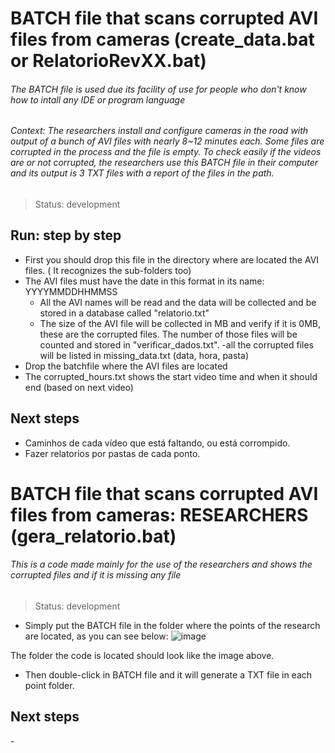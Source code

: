 <h1> BATCH file that scans corrupted AVI files from cameras (create_data.bat or RelatorioRevXX.bat) </h1>

<h6>The BATCH file is used due its facility of use for people who don't know how to intall any IDE or program language </h6>
<h6> Context: The researchers install and configure cameras in the road with output of a bunch of AVI files with nearly 8~12 minutes each. Some files are corrupted in the process and the file is empty. To check easily if the videos are or not corrupted, the researchers use this BATCH file in their computer and its output is 3 TXT files with a report of the files in the path. </h6>


> Status: development

<h2> Run: step by step </h2>

- First you should drop this file in the directory where are located the AVI files. ( It recognizes the sub-folders too)
- The AVI files must have the date in this format in its name: YYYYMMDDHHMMSS
  - All the AVI names will be read and the data will be collected and be stored in a database called "relatorio.txt"
  - The size of the AVI file will be collected in MB and verify if it is 0MB, these are the corrupted files. The number of those files will be counted and stored in "verificar_dados.txt".
  -all the corrupted files will be listed in missing_data.txt (data, hora, pasta)
- Drop the batchfile where the AVI files are located
- The corrupted_hours.txt shows the start video time and when it should end (based on next video)

<h2> Next steps </h2>

- Caminhos de cada vídeo que está faltando, ou está corrompido.
- Fazer relatorios por pastas de cada ponto.
  
<h1> BATCH file that scans corrupted AVI files from cameras: RESEARCHERS (gera_relatorio.bat) </h1>

<h6> This is a code made mainly for the use of the researchers and shows the corrupted files and if it is missing any file </h6>

> Status: development

- Simply put the BATCH file in the folder where the points of the research are located, as you can see below:
![image](https://user-images.githubusercontent.com/84081250/225407289-89902e51-fe29-489f-882a-c13ce08bbfca.png) 

The folder the code is located should look like the image above.

- Then double-click in BATCH file and it will generate a TXT file in each point folder.


<h2> Next steps </h2>
- 
